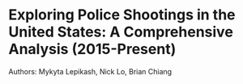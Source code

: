 # Exploring Police Shootings in the United States: A Comprehensive Analysis (2015-Present)

Authors: Mykyta Lepikash, Nick Lo, Brian Chiang

